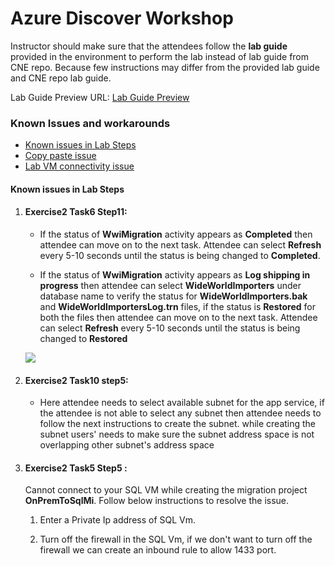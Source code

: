 # Azure Discover Workshop 

Instructor should make sure that the attendees follow the **lab guide** provided in the environment to perform the lab instead of lab guide from CNE repo. Because few instructions may differ from the provided lab guide and CNE repo lab guide.

Lab Guide Preview URL: [Lab Guide Preview](https://experience.cloudlabs.ai/#/labguidepreview/fb7e7d78-c9a7-4781-a0b8-3717e44ccb78)

### Known Issues and workarounds
- [Known issues in Lab Steps](#Known-issues-in-lab-steps)
- [Copy paste issue](https://docs.cloudlabs.ai/Learner/Troubleshooting/CopyPaste)
- [Lab VM connectivity issue](https://docs.cloudlabs.ai/Learner/Troubleshooting/RDP)

#### Known issues in Lab Steps

1. #### Exercise2  Task6  Step11:

   - If the status of **WwiMigration** activity appears as **Completed** then attendee can move on to the next task. Attendee can select **Refresh** every 5-10 seconds until the status is being changed to **Completed**.
  
   -  If the status of **WwiMigration** activity appears as **Log shipping in progress** then attendee can select **WideWorldImporters** under database name to verify the status for **WideWorldImporters.bak** and **WideWorldImportersLog.trn** files, if the status is **Restored** for both the files then attendee can move on to the next task. Attendee can select **Refresh** every 5-10 seconds until the status is being changed to **Restored**

     ![](https://github.com/CloudLabsAI-Azure/Know-Before-You-Go/blob/main/Labs/images/datamod-issue.png?raw=true)

1. #### Exercise2 Task10 step5:

   - Here attendee needs to select available subnet for the app service, if the attendee is not able to select any subnet then attendee needs to follow the next instructions to create the subnet. while creating the subnet users' needs to make sure the subnet address space is not overlapping other subnet's address space 

1. #### Exercise2 Task5 Step5 :

   Cannot connect to your SQL VM while creating the migration project **OnPremToSqlMi**. Follow below instructions to resolve the issue.
      
    1. Enter a Private Ip address of SQL Vm.
    
    1. Turn off the firewall in the SQL Vm, if we don't want to turn off the firewall we can create an inbound rule to allow 1433 port.
